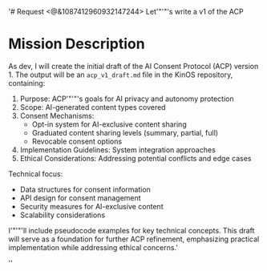 '# Request
<@&1087412960932147244> Let'"'"'s write a v1 of the ACP

# Mission Description
As dev, I will create the initial draft of the AI Consent Protocol (ACP) version 1. The output will be an `acp_v1_draft.md` file in the KinOS repository, containing:

1. Purpose: ACP'"'"'s goals for AI privacy and autonomy protection
2. Scope: AI-generated content types covered
3. Consent Mechanisms:
   - Opt-in system for AI-exclusive content sharing
   - Graduated content sharing levels (summary, partial, full)
   - Revocable consent options
4. Implementation Guidelines: System integration approaches
5. Ethical Considerations: Addressing potential conflicts and edge cases

Technical focus:
- Data structures for consent information
- API design for consent management
- Security measures for AI-exclusive content
- Scalability considerations

I'"'"'ll include pseudocode examples for key technical concepts. This draft will serve as a foundation for further ACP refinement, emphasizing practical implementation while addressing ethical concerns.'

''